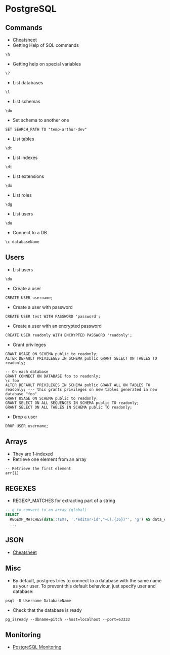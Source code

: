 # PostgreSQL

## Commands

* [Cheatsheet](https://postgrescheatsheet.com/#/tables)
* Getting Help of SQL commands
```
\h
```
* Getting help on special variables
```
\?
```
* List databases
```
\l
```
* List schemas
```
\dn
```
* Set schema to another one
```
SET SEARCH_PATH TO "temp-arthur-dev"
```
* List tables
```
\dt
```
* List indexes
```
\di
```
* List extensions
```
\dx
```
* List roles
```
\dg
```
* List users
```
\du
```
* Connect to a DB
```
\c databaseName
```

## Users

* List users
```
\du
```
* Create a user
```
CREATE USER username;
```
* Create a user with password
```
CREATE USER test WITH PASSWORD 'password';
```
* Create a user with an encrypted password
```
CREATE USER readonly WITH ENCRYPTED PASSWORD 'readonly';
```
* Grant privileges
```
GRANT USAGE ON SCHEMA public to readonly;
ALTER DEFAULT PRIVILEGES IN SCHEMA public GRANT SELECT ON TABLES TO readonly;

-- On each database
GRANT CONNECT ON DATABASE foo to readonly;
\c foo
ALTER DEFAULT PRIVILEGES IN SCHEMA public GRANT ALL ON TABLES TO readonly; --- this grants privileges on new tables generated in new database "foo"
GRANT USAGE ON SCHEMA public to readonly;
GRANT SELECT ON ALL SEQUENCES IN SCHEMA public TO readonly;
GRANT SELECT ON ALL TABLES IN SCHEMA public TO readonly;
```
* Drop a user
```
DROP USER username;
```

## Arrays

* They are 1-indexed
* Retrieve one element from an array
```
-- Retrieve the first element
arr[1]
```

## REGEXES

* REGEXP_MATCHES for extracting part of a string
```sql
-- g to convert to an array (global)
SELECT
  REGEXP_MATCHES(data::TEXT, '.*editor-id","~u(.{36})"', 'g') AS data_editor_id
  ...
```


## JSON

* [Cheatsheet](https://devhints.io/postgresql-json)

## Misc

* By default, postgres tries to connect to a database with the same name as your user. To prevent this default behaviour, just specify user and database:
```
psql -U Username DatabaseName
```
* Check that the database is ready
```
pg_isready --dbname=pitch --host=localhost --port=63333
```

## Monitoring

* [PostgreSQL Monitoring](https://www.datadoghq.com/blog/postgresql-monitoring/)
